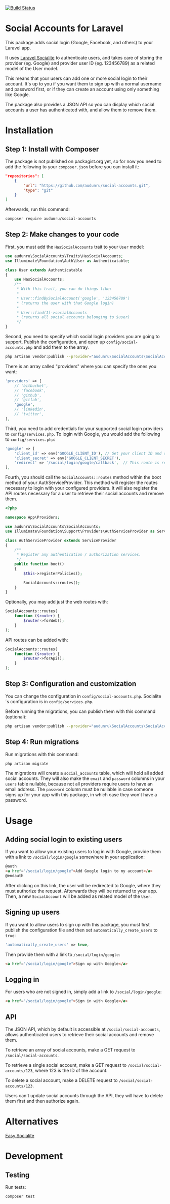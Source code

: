 [![Build Status](https://travis-ci.org/audunru/social-accounts.svg?branch=master)](https://travis-ci.org/audunru/social-accounts)

# Social Accounts for Laravel

This package adds social login (Google, Facebook, and others) to your Laravel app.

It uses [Laravel Socialite](https://github.com/laravel/socialite) to authenticate users, and takes care of storing the provider (eg. Google) and provider user ID (eg. 123456789) as a related model of the User model.

This means that your users can add one or more social login to their account. It's up to you if you want them to sign up with a normal username and password first, or if they can create an account using only something like Google.

The package also provides a JSON API so you can display which social accounts a user has authenticated with, and allow them to remove them.

# Installation

## Step 1: Install with Composer

The package is not published on packagist.org yet, so for now you need to add the following to your `composer.json` before you can install it:

```json
"repositories": [
    {
        "url": "https://github.com/audunru/social-accounts.git",
        "type": "git"
    }
]
```

Afterwards, run this command:

```bash
composer require audunru/social-accounts
```

## Step 2: Make changes to your code

First, you must add the `HasSocialAccounts` trait to your `User` model:

```php
use audunru\SocialAccounts\Traits\HasSocialAccounts;
use Illuminate\Foundation\Auth\User as Authenticatable;

class User extends Authenticatable
{
    use HasSocialAccounts;
    /**
     * With this trait, you can do things like:
     *
     * User::findBySocialAccount('google', '123456789')
     * (returns the user with that Google login)
     *
     * User::find(1)->socialAccounts
     * (returns all social accounts belonging to $user)
     */
}
```

Second, you need to specify which social login providers you are going to support. Publish the configuration, and open up `config/social-accounts.php` and add them to the array.

```bash
php artisan vendor:publish --provider="audunru\SocialAccounts\SocialAccountsServiceProvider" --tag=config
```

There is an array called "providers" where you can specify the ones you want:

```php
'providers' => [
    // 'bitbucket',
    // 'facebook',
    // 'github',
    // 'gitlab',
    'google',
    // 'linkedin',
    // 'twitter',
],
```

Third, you need to add credentials for your supported social login providers to `config/services.php`. To login with Google, you would add the following to `config/services.php`:

```php
'google' => [
    'client_id' => env('GOOGLE_CLIENT_ID'), // Get your client ID and secret from https://console.developers.google.com
    'client_secret' => env('GOOGLE_CLIENT_SECRET'),
    'redirect' => '/social/login/google/callback',  // This route is registered by the package and should not be changed
],
```

Fourth, you should call the `SocialAccounts::routes` method within the boot method of your AuthServiceProvider. This method will register the routes necessary to login with your configured providers. It will also register the API routes necessary for a user to retrieve their social accounts and remove them.

```php
<?php

namespace App\Providers;

use audunru\SocialAccounts\SocialAccounts;
use Illuminate\Foundation\Support\Providers\AuthServiceProvider as ServiceProvider;

class AuthServiceProvider extends ServiceProvider
{
    /**
     * Register any authentication / authorization services.
     */
    public function boot()
    {
        $this->registerPolicies();

        SocialAccounts::routes();
    }
}
```

Optionally, you may add just the web routes with:

```php
SocialAccounts::routes(
    function ($router) {
        $router->forWeb();
    }
);
```

API routes can be added with:

```php
SocialAccounts::routes(
    function ($router) {
        $router->forApi();
    }
);
```

## Step 3: Configuration and customization

You can change the configuration in `config/social-accounts.php`. Socialite´s configuration is in `config/services.php`.

Before running the migrations, you can publish them with this command (optional):

```bash
php artisan vendor:publish --provider="audunru\SocialAccounts\SocialAccountsServiceProvider" --tag=migrations
```

## Step 4: Run migrations

Run migrations with this command:

```bash
php artisan migrate
```

The migrations will create a `social_accounts` table, which will hold all added social accounts. They will also make the `email` and `password` columns in your `users` table nullable, because not all providers require users to have an email address. The `password` column must be nullable in case someone signs up for your app with this package, in which case they won't have a password.

# Usage

## Adding social login to existing users

If you want to allow your existing users to log in with Google, provide them with a link to `/social/login/google` somewhere in your application:

```html
@auth
<a href="/social/login/google">Add Google login to my account</a>
@endauth
```

After clicking on this link, the user will be redirected to Google, where they must authorize the request. Afterwards they will be returned to your app. Then, a new `SocialAccount` will be added as related model of the `User`.

## Signing up users

If you want to allow users to sign up with this package, you must first publish the configuration file and then set `automatically_create_users` to `true`:

```php
'automatically_create_users' => true,
```

Then provide them with a link to `/social/login/google`:

```html
<a href="/social/login/google">Sign up with Google</a>
```

## Logging in

For users who are not signed in, simply add a link to `/social/login/google`:

```html
<a href="/social/login/google">Sign in with Google</a>
```

## API

The JSON API, which by default is accessible at `/social/social-accounts`, allows authenticated users to retrieve their social accounts and remove them.

To retrieve an array of social accounts, make a GET request to `/social/social-accounts`.

To retrieve a single social account, make a GET request to `/social/social-accounts/123`, where 123 is the ID of the account.

To delete a social account, make a DELETE request to `/social/social-accounts/123`.

Users can't update social accounts through the API, they will have to delete them first and then authorize again.

# Alternatives

[Easy Socialite](https://github.com/MiloudiMohamed/easy-socialite)

# Development

## Testing

Run tests:

```bash
composer test
```

